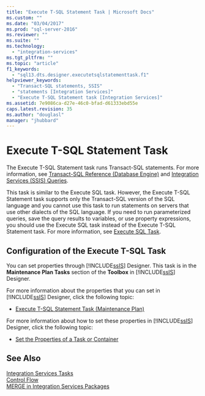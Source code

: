 ```yaml
---
title: "Execute T-SQL Statement Task | Microsoft Docs"
ms.custom: ""
ms.date: "03/04/2017"
ms.prod: "sql-server-2016"
ms.reviewer: ""
ms.suite: ""
ms.technology: 
  - "integration-services"
ms.tgt_pltfrm: ""
ms.topic: "article"
f1_keywords: 
  - "sql13.dts.designer.executetsqlstatementtask.f1"
helpviewer_keywords: 
  - "Transact-SQL statements, SSIS"
  - "statements [Integration Services]"
  - "Execute T-SQL Statement task [Integration Services]"
ms.assetid: 7e9086ca-d27e-46c0-bfad-d61333ebd55e
caps.latest.revision: 35
ms.author: "douglasl"
manager: "jhubbard"
---
```

# Execute T-SQL Statement Task
  The Execute T-SQL Statement task runs Transact-SQL statements. For more information, see [Transact-SQL Reference &#40;Database Engine&#41;](../../t-sql/transact-sql-reference-database-engine.md) and [Integration Services &#40;SSIS&#41; Queries](../../integration-services/integration-services-ssis-queries.md).  
  
 This task is similar to the Execute SQL task. However, the Execute T-SQL Statement task supports only the Transact-SQL version of the SQL language and you cannot use this task to run statements on servers that use other dialects of the SQL language. If you need to run parameterized queries, save the query results to variables, or use property expressions, you should use the Execute SQL task instead of the Execute T-SQL Statement task. For more information, see [Execute SQL Task](../../integration-services/control-flow/execute-sql-task.md).  
  
## Configuration of the Execute T-SQL Task  
 You can set properties through [!INCLUDE[ssIS](../../analysis-services/instances/includes/ssis-md.md)] Designer. This task is in the **Maintenance Plan Tasks** section of the **Toolbox** in [!INCLUDE[ssIS](../../analysis-services/instances/includes/ssis-md.md)] Designer.  
  
 For more information about the properties that you can set in [!INCLUDE[ssIS](../../analysis-services/instances/includes/ssis-md.md)] Designer, click the following topic:  
  
-   [Execute T-SQL Statement Task &#40;Maintenance Plan&#41;](../../relational-databases/maintenance-plans/execute-t-sql-statement-task-maintenance-plan.md)  
  
 For more information about how to set these properties in [!INCLUDE[ssIS](../../analysis-services/instances/includes/ssis-md.md)] Designer, click the following topic:  
  
-   [Set the Properties of a Task or Container](http://msdn.microsoft.com/library/52d47ca4-fb8c-493d-8b2b-48bb269f859b)  
  
## See Also  
 [Integration Services Tasks](../../integration-services/control-flow/integration-services-tasks.md)   
 [Control Flow](../../integration-services/control-flow/control-flow.md)   
 [MERGE in Integration Services Packages](../../integration-services/control-flow/merge-in-integration-services-packages.md)  
  
  